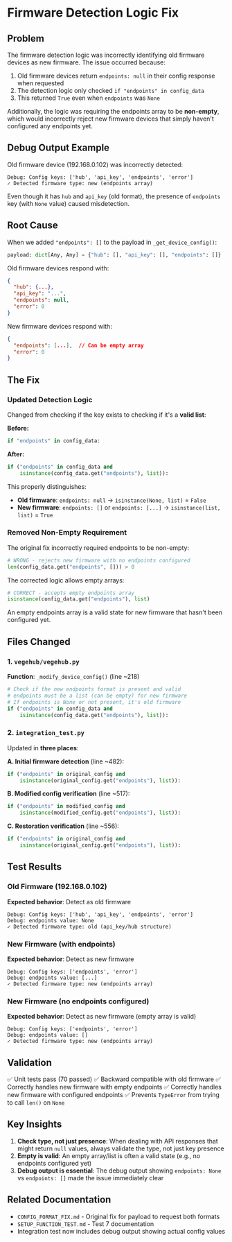 # Firmware Detection Logic Fix

## Problem

The firmware detection logic was incorrectly identifying old firmware devices as new firmware. The issue occurred because:

1. Old firmware devices return `endpoints: null` in their config response when requested
2. The detection logic only checked `if "endpoints" in config_data`
3. This returned `True` even when `endpoints` was `None`

Additionally, the logic was requiring the endpoints array to be **non-empty**, which would incorrectly reject new firmware devices that simply haven't configured any endpoints yet.

## Debug Output Example

Old firmware device (192.168.0.102) was incorrectly detected:
```
Debug: Config keys: ['hub', 'api_key', 'endpoints', 'error']
✓ Detected firmware type: new (endpoints array)
```

Even though it has `hub` and `api_key` (old format), the presence of `endpoints` key (with `None` value) caused misdetection.

## Root Cause

When we added `"endpoints": []` to the payload in `_get_device_config()`:
```python
payload: dict[Any, Any] = {"hub": [], "api_key": [], "endpoints": []}
```

Old firmware devices respond with:
```json
{
  "hub": {...},
  "api_key": "...",
  "endpoints": null,
  "error": 0
}
```

New firmware devices respond with:
```json
{
  "endpoints": [...],  // Can be empty array
  "error": 0
}
```

## The Fix

### Updated Detection Logic

Changed from checking if the key exists to checking if it's a **valid list**:

**Before:**
```python
if "endpoints" in config_data:
```

**After:**
```python
if ("endpoints" in config_data and 
    isinstance(config_data.get("endpoints"), list)):
```

This properly distinguishes:
- **Old firmware**: `endpoints: null` → `isinstance(None, list)` = `False`
- **New firmware**: `endpoints: []` or `endpoints: [...]` → `isinstance(list, list)` = `True`

### Removed Non-Empty Requirement

The original fix incorrectly required endpoints to be non-empty:
```python
# WRONG - rejects new firmware with no endpoints configured
len(config_data.get("endpoints", [])) > 0
```

The corrected logic allows empty arrays:
```python
# CORRECT - accepts empty endpoints array
isinstance(config_data.get("endpoints"), list)
```

An empty endpoints array is a valid state for new firmware that hasn't been configured yet.

## Files Changed

### 1. `vegehub/vegehub.py`

**Function**: `_modify_device_config()` (line ~218)

```python
# Check if the new endpoints format is present and valid
# endpoints must be a list (can be empty) for new firmware
# If endpoints is None or not present, it's old firmware
if ("endpoints" in config_data and 
    isinstance(config_data.get("endpoints"), list)):
```

### 2. `integration_test.py`

Updated in **three places**:

**A. Initial firmware detection** (line ~482):
```python
if ("endpoints" in original_config and 
    isinstance(original_config.get("endpoints"), list)):
```

**B. Modified config verification** (line ~517):
```python
if ("endpoints" in modified_config and 
    isinstance(modified_config.get("endpoints"), list)):
```

**C. Restoration verification** (line ~556):
```python
if ("endpoints" in original_config and 
    isinstance(original_config.get("endpoints"), list)):
```

## Test Results

### Old Firmware (192.168.0.102)
**Expected behavior**: Detect as old firmware
```
Debug: Config keys: ['hub', 'api_key', 'endpoints', 'error']
Debug: endpoints value: None
✓ Detected firmware type: old (api_key/hub structure)
```

### New Firmware (with endpoints)
**Expected behavior**: Detect as new firmware
```
Debug: Config keys: ['endpoints', 'error']
Debug: endpoints value: [...]
✓ Detected firmware type: new (endpoints array)
```

### New Firmware (no endpoints configured)
**Expected behavior**: Detect as new firmware (empty array is valid)
```
Debug: Config keys: ['endpoints', 'error']
Debug: endpoints value: []
✓ Detected firmware type: new (endpoints array)
```

## Validation

✅ Unit tests pass (70 passed)
✅ Backward compatible with old firmware
✅ Correctly handles new firmware with empty endpoints
✅ Correctly handles new firmware with configured endpoints
✅ Prevents `TypeError` from trying to call `len()` on `None`

## Key Insights

1. **Check type, not just presence**: When dealing with API responses that might return `null` values, always validate the type, not just key presence
2. **Empty is valid**: An empty array/list is often a valid state (e.g., no endpoints configured yet)
3. **Debug output is essential**: The debug output showing `endpoints: None` vs `endpoints: []` made the issue immediately clear

## Related Documentation

- `CONFIG_FORMAT_FIX.md` - Original fix for payload to request both formats
- `SETUP_FUNCTION_TEST.md` - Test 7 documentation
- Integration test now includes debug output showing actual config values
